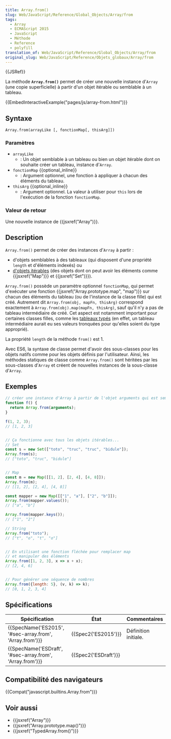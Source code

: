 ```yaml
---
title: Array.from()
slug: Web/JavaScript/Reference/Global_Objects/Array/from
tags:
  - Array
  - ECMAScript 2015
  - JavaScript
  - Méthode
  - Reference
  - polyfill
translation_of: Web/JavaScript/Reference/Global_Objects/Array/from
original_slug: Web/JavaScript/Reference/Objets_globaux/Array/from
---
```

{{JSRef}}

La méthode **`Array.from()`** permet de créer une nouvelle instance d'`Array` (une copie superficielle) à partir d'un objet itérable ou semblable à un tableau.

{{EmbedInteractiveExample("pages/js/array-from.html")}}

## Syntaxe

    Array.from(arrayLike [, fonctionMap[, thisArg]])

### Paramètres

- `arrayLike`
  - : Un objet semblable à un tableau ou bien un objet itérable dont on souhaite créer un tableau, instance d'`Array`.
- `fonctionMap` {{optional_inline}}
  - : Argument optionnel, une fonction à appliquer à chacun des éléments du tableau.
- `thisArg` {{optional_inline}}
  - : Argument optionnel. La valeur à utiliser pour `this` lors de l'exécution de la fonction `fonctionMap`.

### Valeur de retour

Une nouvelle instance de {{jsxref("Array")}}.

## Description

`Array.from()` permet de créer des instances d'`Array` à partir :

- d'objets semblables à des tableaux (qui disposent d'une propriété `length` et d'éléments indexés) ou
- [d'objets itérables](/fr/docs/Web/JavaScript/Guide/iterable) (des objets dont on peut avoir les éléments comme {{jsxref("Map")}} et {{jsxref("Set")}}).

`Array.from()` possède un paramètre optionnel `fonctionMap`, qui permet d'exécuter une fonction {{jsxref("Array.prototype.map", "map")}} sur chacun des éléments du tableau (ou de l'instance de la classe fille) qui est créé. Autrement dit `Array.from(obj, mapFn, thisArg)` correspond exactement à `Array.from(obj).map(mapFn, thisArg)`, sauf qu'il n'y a pas de tableau intermédiaire de créé. Cet aspect est notamment important pour certaines classes filles, comme les [tableaux typés](/fr/docs/JavaScript/Tableaux_typ%C3%A9s) (en effet, un tableau intermédiaire aurait eu ses valeurs tronquées pour qu'elles soient du type approprié).

La propriété `length` de la méthode `from()` est 1.

Avec ES6, la syntaxe de classe permet d'avoir des sous-classes pour les objets natifs comme pour les objets définis par l'utilisateur. Ainsi, les méthodes statiques de classe comme `Array.from()` sont héritées par les sous-classes d'`Array` et créent de nouvelles instances de la sous-classe d'`Array`.

## Exemples

```js
// créer une instance d'Array à partir de l'objet arguments qui est semblable à un tableau
function f() {
  return Array.from(arguments);
}

f(1, 2, 3);
// [1, 2, 3]


// Ça fonctionne avec tous les objets itérables...
// Set
const s = new Set(["toto", "truc", "truc", "bidule"]);
Array.from(s);
// ["toto", "truc", "bidule"]


// Map
const m = new Map([[1, 2], [2, 4], [4, 8]]);
Array.from(m);
// [[1, 2], [2, 4], [4, 8]]

const mapper = new Map([["1", "a"], ["2", "b"]]);
Array.from(mapper.values());
// ["a", "b"]

Array.from(mapper.keys());
// ["1", "2"]

// String
Array.from("toto");
// ["t", "o", "t", "o"]


// En utilisant une fonction fléchée pour remplacer map
// et manipuler des éléments
Array.from([1, 2, 3], x => x + x);
// [2, 4, 6]


// Pour générer une séquence de nombres
Array.from({length: 5}, (v, k) => k);
// [0, 1, 2, 3, 4]
```

## Spécifications

| Spécification                                                                | État                         | Commentaires         |
| ---------------------------------------------------------------------------- | ---------------------------- | -------------------- |
| {{SpecName('ES2015', '#sec-array.from', 'Array.from')}}     | {{Spec2('ES2015')}}     | Définition initiale. |
| {{SpecName('ESDraft', '#sec-array.from', 'Array.from')}} | {{Spec2('ESDraft')}} |                      |

## Compatibilité des navigateurs

{{Compat("javascript.builtins.Array.from")}}

## Voir aussi

- {{jsxref("Array")}}
- {{jsxref("Array.prototype.map()")}}
- {{jsxref("TypedArray.from()")}}
